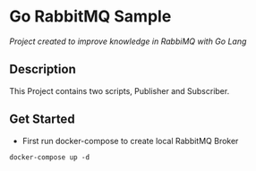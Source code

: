 # Go RabbitMQ Sample

*Project created to improve knowledge in RabbiMQ with Go Lang*

## Description

This Project contains two scripts, Publisher and Subscriber.

## Get Started

- First run docker-compose to create local RabbitMQ Broker

```
docker-compose up -d
```